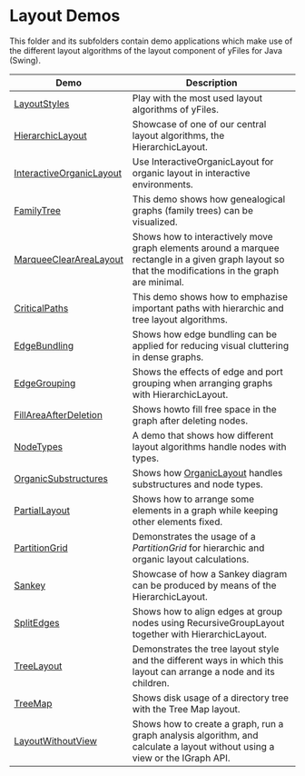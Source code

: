 
# Layout Demos
  

 This folder and its subfolders contain demo applications which make use of the different layout algorithms of the layout component of yFiles for Java (Swing).   

| Demo | Description |
|------|-------------|
|[LayoutStyles](../../src/layout/layoutstyles/)| Play with the most used layout algorithms of yFiles. |
|[HierarchicLayout](../../src/layout/hierarchiclayout/)| Showcase of one of our central layout algorithms, the HierarchicLayout. |
|[InteractiveOrganicLayout](../../src/layout/interactiveorganic/)| Use InteractiveOrganicLayout for organic layout in interactive environments. |
|[FamilyTree](../../src/layout/familytree/)| This demo shows how genealogical graphs (family trees) can be visualized. |
|[MarqueeClearAreaLayout](../../src/layout/cleararea/)| Shows how to interactively move graph elements around a marquee rectangle in a given graph layout so that the modifications in the graph are minimal. |
|[CriticalPaths](../../src/layout/criticalpaths/)| This demo shows how to emphazise important paths with hierarchic and tree layout algorithms. |
|[EdgeBundling](../../src/layout/edgebundling/)| Shows how edge bundling can be applied for reducing visual cluttering in dense graphs. |
|[EdgeGrouping](../../src/layout/edgegrouping/)| Shows the effects of edge and port grouping when arranging graphs with HierarchicLayout. |
|[FillAreaAfterDeletion](../../src/layout/fillarea/)| Shows howto fill free space in the graph after deleting nodes. |
|[NodeTypes](../../src/layout/nodetypes/)| A demo that shows how different layout algorithms handle nodes with types. |
|[OrganicSubstructures](../../src/layout/organicsubstructures/)| Shows how [OrganicLayout](http://docs.yworks.com/yfilesjava/doc/api/#/api/com.yworks.yfiles.layout.organic.OrganicLayout) handles substructures and node types. |
|[PartialLayout](../../src/layout/partiallayout/)| Shows how to arrange some elements in a graph while keeping other elements fixed. |
|[PartitionGrid](../../src/layout/partitiongrid/)| Demonstrates the usage of a *PartitionGrid* for hierarchic and organic layout calculations. |
|[Sankey](../../src/layout/sankey/)| Showcase of how a Sankey diagram can be produced by means of the HierarchicLayout. |
|[SplitEdges](../../src/layout/splitedges/)| Shows how to align edges at group nodes using RecursiveGroupLayout together with HierarchicLayout. |
|[TreeLayout](../../src/layout/treelayout/)| Demonstrates the tree layout style and the different ways in which this layout can arrange a node and its children. |
|[TreeMap](../../src/layout/treemap/)| Shows disk usage of a directory tree with the Tree Map layout. |
|[LayoutWithoutView](../../src/layout/withoutview/)| Shows how to create a graph, run a graph analysis algorithm, and calculate a layout without using a view or the IGraph API. |
